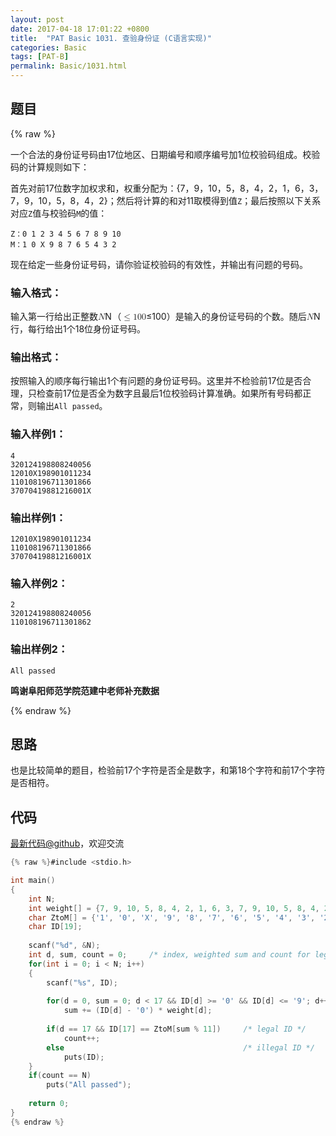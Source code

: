 ```yaml
---
layout: post
date: 2017-04-18 17:01:22 +0800
title:  "PAT Basic 1031. 查验身份证 (C语言实现)"
categories: Basic
tags: [PAT-B]
permalink: Basic/1031.html
---
```


## 题目

{% raw %}<div class="ques-view"><p>一个合法的身份证号码由17位地区、日期编号和顺序编号加1位校验码组成。校验码的计算规则如下：</p>
<p>首先对前17位数字加权求和，权重分配为：{7，9，10，5，8，4，2，1，6，3，7，9，10，5，8，4，2}；然后将计算的和对11取模得到值<code>Z</code>；最后按照以下关系对应<code>Z</code>值与校验码<code>M</code>的值：</p>
<pre><code>Z：0 1 2 3 4 5 6 7 8 9 10
M：1 0 X 9 8 7 6 5 4 3 2
</code></pre><p>现在给定一些身份证号码，请你验证校验码的有效性，并输出有问题的号码。</p>
<h3 id="-">输入格式：</h3>
<p>输入第一行给出正整数<span class="katex"><span class="katex-mathml"><math><mrow><mi>N</mi></mrow>N</math></span><span aria-hidden="true" class="katex-html"><span class="strut" style="height:0.68333em;"></span><span class="strut bottom" style="height:0.68333em;vertical-align:0em;"></span><span class="base textstyle uncramped"><span class="mord mathit" style="margin-right:0.10903em;">N</span></span></span></span>（<span class="katex"><span class="katex-mathml"><math><mrow><mo>≤</mo><mn>1</mn><mn>0</mn><mn>0</mn></mrow>\le 100</math></span><span aria-hidden="true" class="katex-html"><span class="strut" style="height:0.64444em;"></span><span class="strut bottom" style="height:0.78041em;vertical-align:-0.13597em;"></span><span class="base textstyle uncramped"><span class="mrel">≤</span><span class="mord mathrm">1</span><span class="mord mathrm">0</span><span class="mord mathrm">0</span></span></span></span>）是输入的身份证号码的个数。随后<span class="katex"><span class="katex-mathml"><math><mrow><mi>N</mi></mrow>N</math></span><span aria-hidden="true" class="katex-html"><span class="strut" style="height:0.68333em;"></span><span class="strut bottom" style="height:0.68333em;vertical-align:0em;"></span><span class="base textstyle uncramped"><span class="mord mathit" style="margin-right:0.10903em;">N</span></span></span></span>行，每行给出1个18位身份证号码。</p>
<h3 id="-">输出格式：</h3>
<p>按照输入的顺序每行输出1个有问题的身份证号码。这里并不检验前17位是否合理，只检查前17位是否全为数字且最后1位校验码计算准确。如果所有号码都正常，则输出<code>All passed</code>。</p>
<h3 id="-1-">输入样例1：</h3>
<pre><code class="lang-in">4
320124198808240056
12010X198901011234
110108196711301866
37070419881216001X
</code></pre>
<h3 id="-1-">输出样例1：</h3>
<pre><code class="lang-out">12010X198901011234
110108196711301866
37070419881216001X
</code></pre>
<h3 id="-2-">输入样例2：</h3>
<pre><code>2
320124198808240056
110108196711301862
</code></pre><h3 id="-2-">输出样例2：</h3>
<pre><code>All passed
</code></pre><p><strong>鸣谢阜阳师范学院范建中老师补充数据</strong></p>
</div>{% endraw %}

## 思路

也是比较简单的题目，检验前17个字符是否全是数字，和第18个字符和前17个字符是否相符。

## 代码

[最新代码@github](https://github.com/OliverLew/PAT/blob/master/PATBasic/1031.c)，欢迎交流
```c
{% raw %}#include <stdio.h>

int main()
{
    int N;
    int weight[] = {7, 9, 10, 5, 8, 4, 2, 1, 6, 3, 7, 9, 10, 5, 8, 4, 2};
    char ZtoM[] = {'1', '0', 'X', '9', '8', '7', '6', '5', '4', '3', '2'};
    char ID[19];
    
    scanf("%d", &N);
    int d, sum, count = 0;     /* index, weighted sum and count for legal IDs */
    for(int i = 0; i < N; i++)
    {
        scanf("%s", ID);
        
        for(d = 0, sum = 0; d < 17 && ID[d] >= '0' && ID[d] <= '9'; d++)
            sum += (ID[d] - '0') * weight[d];
        
        if(d == 17 && ID[17] == ZtoM[sum % 11])     /* legal ID */
            count++;
        else                                        /* illegal ID */
            puts(ID);
    }
    if(count == N)
        puts("All passed");
    
    return 0;
}
{% endraw %}
```